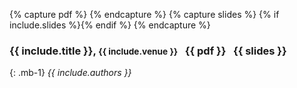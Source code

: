{% capture pdf %} <a href="{{ include.pdf }}" aria-label="PDF" alt="PDF" title="PDF"><i class="fa fa-file-pdf-o"></i></a> {% endcapture %}
{% capture slides %} {% if include.slides %}<a href="{{ include.slides }}" aria-label="Slides" title="Slides" alt="Slides"><i class="fa fa-file-powerpoint-o"></i></a>{% endif %} {% endcapture %}
### **{{ include.title }}**, <small>{{ include.venue }}</small> &nbsp; {{ pdf }} &nbsp; {{ slides }}
{: .mb-1}
*{{ include.authors }}*

